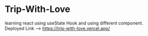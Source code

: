 # Trip-With-Love
learning react using useState Hook and using different component.
Deployed Link --> https://trip-with-love.vercel.app/
